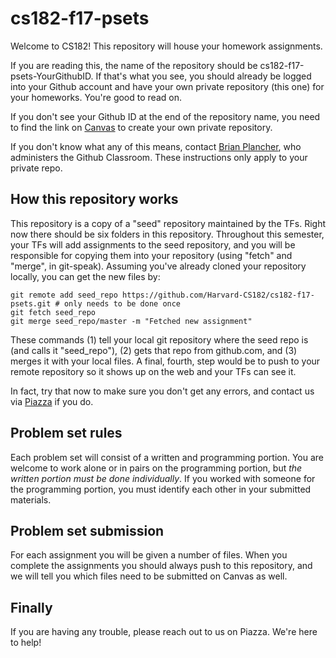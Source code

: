 # cs182-f17-psets

Welcome to CS182! This repository will house your homework assignments.

If you are reading this, the name of the repository should be cs182-f17-psets-YourGithubID. If that's what you see, you should already be logged into your Github account and have your own private repository (this one) for your homeworks. You're good to read on.

If you don't see your Github ID at the end of the repository name, you need to find the link on [Canvas](https://canvas.harvard.edu/courses/29895) to create your own private repository.

If you don't know what any of this means, contact [Brian Plancher](mailto:brian_plancher@g.harvard.edu), who administers the Github Classroom. These instructions only apply to your private repo.

## How this repository works
This repository is a copy of a "seed" repository maintained by the TFs. Right now there should be six folders in this repository. Throughout this semester, your TFs will add assignments to the seed repository, and you will be responsible for copying them into your repository (using "fetch" and "merge", in git-speak). Assuming you've already cloned your repository locally, you can get the new files by:
```
git remote add seed_repo https://github.com/Harvard-CS182/cs182-f17-psets.git # only needs to be done once
git fetch seed_repo
git merge seed_repo/master -m "Fetched new assignment"
```
These commands (1) tell your local git repository where the seed repo is (and calls it "seed_repo"), (2) gets that repo from github.com, and (3) merges it with your local files. A final, fourth, step would be to push to your remote repository so it shows up on the web and your TFs can see it.

In fact, try that now to make sure you don't get any errors, and contact us via [Piazza](https://piazza.com/class/j6mi3zytbdh4h3) if you do.

## Problem set rules
Each problem set will consist of a written and programming portion. You are welcome to work alone or in pairs on the programming portion, but *the written portion must be done individually*. If you worked with someone for the programming portion, you must identify each other in your submitted materials. 

## Problem set submission
For each assignment you will be given a number of files. When you complete the assignments you should always push to this repository, and we will tell you which files need to be submitted on Canvas as well.

## Finally
If you are having any trouble, please reach out to us on Piazza. We're here to help!
